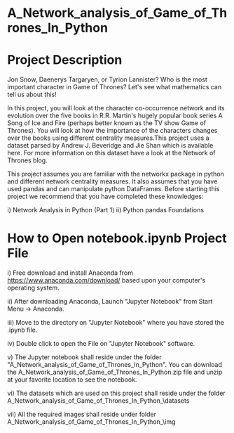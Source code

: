 # A_Network_analysis_of_Game_of_Thrones_In_Python

Project Description 
==================== 
Jon Snow, Daenerys Targaryen, or Tyrion Lannister? Who is the most important character in Game of Thrones? Let's see what mathematics can tell us about this!

In this project, you will look at the character co-occurrence network and its evolution over the five books in R.R. Martin's hugely popular book series A Song 
of Ice and Fire (perhaps better known as the TV show Game of Thrones). You will look at how the importance of the characters changes over the books using 
different centrality measures.This project uses a dataset parsed by Andrew J. Beveridge and Jie Shan which is available here. For more information on this 
dataset have a look at the Network of Thrones blog.

This project assumes you are familiar with the networkx package in python and different network centrality measures. It also assumes that you have used pandas 
and can manipulate python DataFrames. Before starting this project we recommend that you have completed these knowledges:

i) Network Analysis in Python (Part 1)
ii) Python pandas Foundations


How to Open notebook.ipynb Project File 
=======================================  

i) Free download and install Anaconda from https://www.anaconda.com/download/ based upon your computer's operating system.

ii) After downloading Anaconda, Launch "Jupyter Notebook" from Start Menu -> Anaconda.

iii) Move to the directory on "Jupyter Notebook" where you have stored the .ipynb file.

iv) Double click to open the File on "Jupyter Notebook" software.

v) The Jupyter notebook shall reside under the folder "A_Network_analysis_of_Game_of_Thrones_In_Python". 
   You can download the A_Network_analysis_of_Game_of_Thrones_In_Python.zip file and unzip at your favorite location to see the notebook.

vi) The datasets which are used on this project shall reside under the folder A_Network_analysis_of_Game_of_Thrones_In_Python\_\datasets

vii) All the required images shall reside under folder A_Network_analysis_of_Game_of_Thrones_In_Python\_\img
